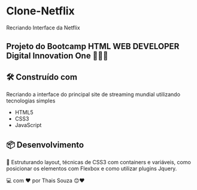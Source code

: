 # Clone-Netflix

Recriando Interface da Netflix

## Projeto do Bootcamp HTML WEB DEVELOPER Digital Innovation One 🚀🚀🚀 

## 🛠️ Construído com

Recriando a interface do principal site de streaming mundial utilizando tecnologias simples

* HTML5
* CSS3
* JavaScript

## 📦 Desenvolvimento

🎯 Estruturando layout, técnicas de CSS3 com containers e variáveis, como posicionar os elementos com Flexbox e como utilizar plugins Jquery.

💻 com ❤️ por Thais Souza 😊❤️
